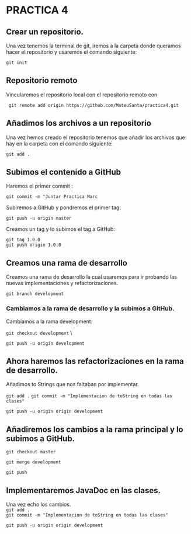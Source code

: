 # PRACTICA 4


## Crear un repositorio.

Una vez tenemos la terminal de git, iremos a la carpeta donde queramos hacer el repositorio y usaremos el comando siguiente:

``git init``

## Repositorio remoto

Vincularemos el repositorio local con el repositorio remoto con 

`` git remote add origin https://github.com/MateuSanta/practica4.git``

## Añadimos los archivos a un repositorio

Una vez hemos creado el repositorio tenemos que añadir los archivos que hay en la carpeta con el comando siguiente:

``git add .``

## Subimos el contenido a GitHub

Haremos el primer commit :

``git commit -m "Juntar Practica Marc``

Subiremos a GitHub y pondremos el primer tag:

``git push -u origin master``


Creamos un tag y lo subimos el tag a GitHub:

``git tag 1.0.0`` \
``git push origin 1.0.0``


## Creamos una rama de desarrollo


Creamos una rama de desarrollo la cual usaremos para ir probando las nuevas implementaciones y refactorizaciones.

``git branch development``

### Cambiamos a la rama de desarrollo y la subimos a GitHub.

Cambiamos a la rama development:

``git checkout development`` \

``git push -u origin development``

## Ahora haremos las refactorizaciones en la rama de desarrollo.

Añadimos to Strings que nos faltaban por implementar.

``git add .``
``git commit -m "Implementacion de toString en todas las clases"``


``git push -u origin origin development``

## Añadiremos los cambios a la rama principal y lo subimos a GitHub.

``git checkout master``

``git merge development``

``git push``

## Implementaremos JavaDoc en las clases.

Una vez echo los cambios. \
``git add .`` \
``git commit -m "Implementacion de toString en todas las clases"`` 

``git push -u origin origin development``





